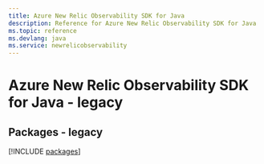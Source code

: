 ```yaml
---
title: Azure New Relic Observability SDK for Java
description: Reference for Azure New Relic Observability SDK for Java
ms.topic: reference
ms.devlang: java
ms.service: newrelicobservability
---
```

# Azure New Relic Observability SDK for Java - legacy
## Packages - legacy
[!INCLUDE [packages](new-relic-observability-index.md)]

